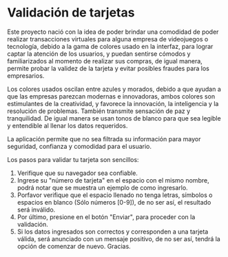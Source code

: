 # Validación de tarjetas

Este proyecto nació con la idea de poder brindar una comodidad de poder realizar transacciones virtuales para alguna empresa de videojuegos o tecnología, debido a la gama de colores usado en la interfaz, para lograr captar la atención de los usuarios, y puedan sentirse cómodos y familiarizados al momento de realizar sus compras, de igual manera, permite probar la validez de la tarjeta y evitar posibles fraudes para los empresarios.

Los colores usados oscilan entre azules y morados, debido a que ayudan a que las empresas parezcan modernas e innovadoras, ambos colores son estimulantes de la creatividad, y favorece la innovación, la inteligencia y la resolución de problemas. También transmite sensación de paz y tranquilidad.
De igual manera se usan tonos de blanco para que sea legible y entendible al llenar los datos requeridos.

La aplicación permite que no sea filtrada su información para mayor seguridad, confianza y comodidad para el usuario.

Los pasos para validar tu tarjeta son sencillos:
1. Verifique que su navegador sea confiable.
2. Ingrese su "número de tarjeta" en el espacio con el mismo nombre, podrá notar que se muestra un ejemplo de como ingresarlo.
3. Porfavor verifique que el espacio llenado no tenga letras, símbolos o espacios en blanco (Sólo números [0-9]), de no ser así, el resultado será inválido.
4. Por último, presione en el botón "Enviar", para proceder con la validación.
5. Si los datos ingresados son correctos y corresponden a una tarjeta válida, será anunciado con un mensaje positivo, de no ser así, tendrá la opción de comenzar de nuevo. Gracias.

 